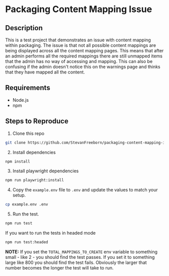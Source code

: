 # Packaging Content Mapping Issue

## Description

This is a test project that demonstrates an issue with content mapping within packaging. The issue is that not all possible content mappings are being displayed across all the content mapping pages. This means that after an admin performs all the required mappings there are still unmapped items that the admin has no way of accessing and mapping. This can also be confusing if the admin doesn't notice this on the warnings page and thinks that they have mapped all the content.

## Requirements

- Node.js
- npm

## Steps to Reproduce

1. Clone this repo

```bash
git clone https://github.com/StevanFreeborn/packaging-content-mapping-issue.git
```

2. Install dependencies

```bash
npm install
```

3. Install playwright dependencies

```bash
npm run playwright:install
```

4. Copy the `example.env` file to `.env` and update the values to match your setup.

```bash
cp example.env .env
```

5. Run the test.

```bash
npm run test
```

If you want to run the tests in headed mode

```bash
npm run test:headed
```

**NOTE:** If you set the `TOTAL_MAPPINGS_TO_CREATE` env variable to something small - like 2 - you should find the test passes. If you set it to something large like 800 you should find the test fails. Obviously the larger that number becomes the longer the test will take to run.
